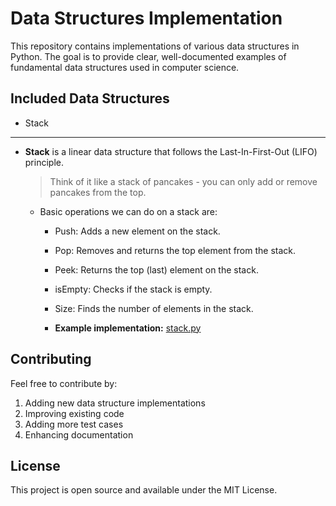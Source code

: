 # Data Structures Implementation

This repository contains implementations of various data structures in Python. The goal is to provide clear, well-documented examples of fundamental data structures used in computer science.

## Included Data Structures
- Stack

--- 



- **Stack** is a linear data structure that follows the Last-In-First-Out (LIFO) principle.
    > Think of it like a stack of pancakes - you can only add or remove pancakes from the top.
    
    - Basic operations we can do on a stack are:
        - Push: Adds a new element on the stack.
        - Pop: Removes and returns the top element from the stack.
        - Peek: Returns the top (last) element on the stack.
        - isEmpty: Checks if the stack is empty.
        - Size: Finds the number of elements in the stack.

        - **Example implementation:** [stack.py](./stack.py)




## Contributing

Feel free to contribute by:
1. Adding new data structure implementations
2. Improving existing code
3. Adding more test cases
4. Enhancing documentation

## License

This project is open source and available under the MIT License.
